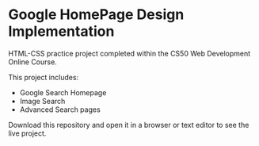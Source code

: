 # Google HomePage Design Implementation

 HTML-CSS practice project completed within the CS50 Web Development Online Course.
 
 This project includes:
  * Google Search Homepage
  * Image Search
  * Advanced Search pages
 
 Download this repository and open it in a browser or text editor to see the live project.
